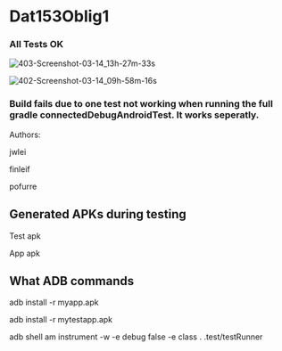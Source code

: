 
# Dat153Oblig1
### All Tests OK
![403-Screenshot-03-14_13h-27m-33s](https://user-images.githubusercontent.com/54099045/158171983-6c174721-e23b-4ea2-8e0a-a181eca36796.png)

![402-Screenshot-03-14_09h-58m-16s](https://user-images.githubusercontent.com/54099045/158138494-615e36c2-a537-4f4c-80b3-8c146294b6ad.png)
### Build fails due to one test not working when running the full gradle connectedDebugAndroidTest. It works seperatly. 


Authors:

jwlei

finleif

pofurre


## Generated APKs during testing

Test apk

App apk


## What ADB commands

adb install -r myapp.apk

adb install -r mytestapp.apk

adb shell am instrument -w -e debug false -e class <packageName>.<className> <packageName>.test/testRunner
